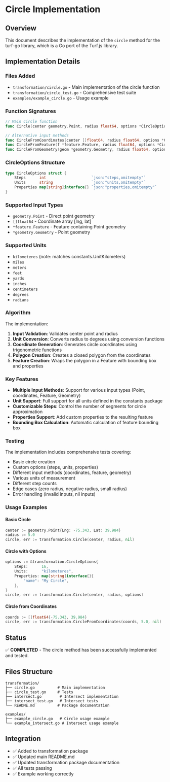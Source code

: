 # Circle Implementation

## Overview
This document describes the implementation of the `circle` method for the turf-go library, which is a Go port of the Turf.js library.

## Implementation Details

### Files Added
- `transformation/circle.go` - Main implementation of the circle function
- `transformation/circle_test.go` - Comprehensive test suite
- `examples/example_circle.go` - Usage example

### Function Signatures
```go
// Main circle function
func Circle(center geometry.Point, radius float64, options *CircleOptions) (*feature.Feature, error)

// Alternative input methods
func CircleFromCoordinates(center []float64, radius float64, options *CircleOptions) (*feature.Feature, error)
func CircleFromFeature(f *feature.Feature, radius float64, options *CircleOptions) (*feature.Feature, error)
func CircleFromGeometry(geom *geometry.Geometry, radius float64, options *CircleOptions) (*feature.Feature, error)
```

### CircleOptions Structure
```go
type CircleOptions struct {
    Steps      int                    `json:"steps,omitempty"`
    Units      string                 `json:"units,omitempty"`
    Properties map[string]interface{} `json:"properties,omitempty"`
}
```

### Supported Input Types
- `geometry.Point` - Direct point geometry
- `[]float64` - Coordinate array [lng, lat]
- `*feature.Feature` - Feature containing Point geometry
- `*geometry.Geometry` - Point geometry

### Supported Units
- `kilometeres` (note: matches constants.UnitKilometers)
- `miles`
- `meters`
- `feet`
- `yards`
- `inches`
- `centimeters`
- `degrees`
- `radians`

### Algorithm
The implementation:

1. **Input Validation**: Validates center point and radius
2. **Unit Conversion**: Converts radius to degrees using conversion functions
3. **Coordinate Generation**: Generates circle coordinates using trigonometric functions
4. **Polygon Creation**: Creates a closed polygon from the coordinates
5. **Feature Creation**: Wraps the polygon in a Feature with bounding box and properties

### Key Features
- **Multiple Input Methods**: Support for various input types (Point, coordinates, Feature, Geometry)
- **Unit Support**: Full support for all units defined in the constants package
- **Customizable Steps**: Control the number of segments for circle approximation
- **Properties Support**: Add custom properties to the resulting feature
- **Bounding Box Calculation**: Automatic calculation of feature bounding box

### Testing
The implementation includes comprehensive tests covering:
- Basic circle creation
- Custom options (steps, units, properties)
- Different input methods (coordinates, feature, geometry)
- Various units of measurement
- Different step counts
- Edge cases (zero radius, negative radius, small radius)
- Error handling (invalid inputs, nil inputs)

### Usage Examples

#### Basic Circle
```go
center := geometry.Point{Lng: -75.343, Lat: 39.984}
radius := 5.0
circle, err := transformation.Circle(center, radius, nil)
```

#### Circle with Options
```go
options := &transformation.CircleOptions{
    Steps:      16,
    Units:      "kilometeres",
    Properties: map[string]interface{}{
        "name": "My Circle",
    },
}
circle, err := transformation.Circle(center, radius, options)
```

#### Circle from Coordinates
```go
coords := []float64{-75.343, 39.984}
circle, err := transformation.CircleFromCoordinates(coords, 5.0, nil)
```

## Status
✅ **COMPLETED** - The circle method has been successfully implemented and tested.

## Files Structure
```
transformation/
├── circle.go          # Main implementation
├── circle_test.go     # Tests
├── intersect.go        # Intersect implementation
├── intersect_test.go   # Intersect tests
└── README.md          # Package documentation

examples/
├── example_circle.go   # Circle usage example
└── example_intersect.go # Intersect usage example
```

## Integration
- ✅ Added to transformation package
- ✅ Updated main README.md
- ✅ Updated transformation package documentation
- ✅ All tests passing
- ✅ Example working correctly

